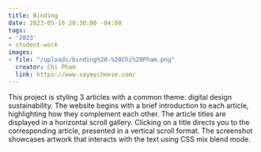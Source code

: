 ```yaml
---
title: Binding
date: 2023-05-16 20:30:00 -04:00
tags:
- '2023'
- student-work
images:
- file: "/uploads/binding%20-%20Chi%20Pham.png"
  creator: Chi Pham
  link: https://www.saymycheese.com/
---
```


This project is styling 3 articles with a common theme: digital design sustainability. The website begins with a brief introduction to each article, highlighting how they complement each other. The article titles are displayed in a horizontal scroll gallery. Clicking on a title directs you to the corresponding article, presented in a vertical scroll format. The screenshot showcases artwork that interacts with the text using CSS mix blend mode.